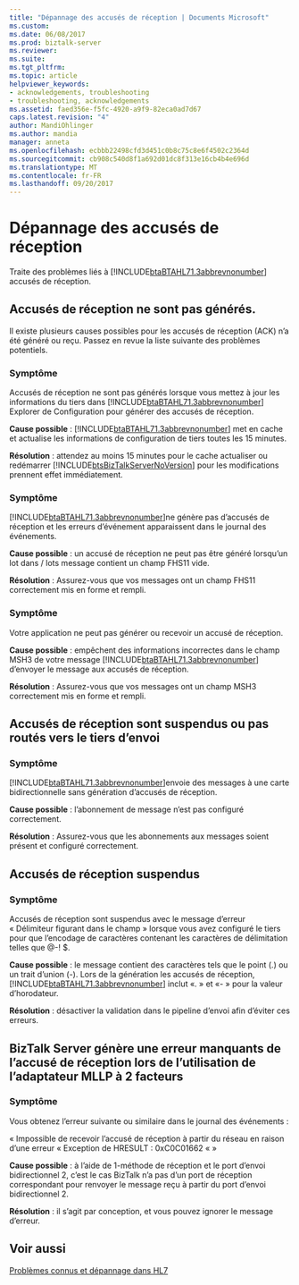 ```yaml
---
title: "Dépannage des accusés de réception | Documents Microsoft"
ms.custom: 
ms.date: 06/08/2017
ms.prod: biztalk-server
ms.reviewer: 
ms.suite: 
ms.tgt_pltfrm: 
ms.topic: article
helpviewer_keywords:
- acknowledgements, troubleshooting
- troubleshooting, acknowledgements
ms.assetid: faed356e-f5fc-4920-a9f9-82eca0ad7d67
caps.latest.revision: "4"
author: MandiOhlinger
ms.author: mandia
manager: anneta
ms.openlocfilehash: ecbbb22498cfd3d451c0b8c75c8e6f4502c2364d
ms.sourcegitcommit: cb908c540d8f1a692d01dc8f313e16cb4b4e696d
ms.translationtype: MT
ms.contentlocale: fr-FR
ms.lasthandoff: 09/20/2017
---
```

# <a name="troubleshooting-acknowledgments"></a>Dépannage des accusés de réception
Traite des problèmes liés à [!INCLUDE[btaBTAHL71.3abbrevnonumber](../../includes/btabtahl71-3abbrevnonumber-md.md)] accusés de réception.  
  
## <a name="acknowledgments-are-not-generated"></a>Accusés de réception ne sont pas générés.  
 Il existe plusieurs causes possibles pour les accusés de réception (ACK) n’a été généré ou reçu. Passez en revue la liste suivante des problèmes potentiels.  
  
### <a name="symptom"></a>Symptôme  
 Accusés de réception ne sont pas générés lorsque vous mettez à jour les informations du tiers dans [!INCLUDE[btaBTAHL71.3abbrevnonumber](../../includes/btabtahl71-3abbrevnonumber-md.md)] Explorer de Configuration pour générer des accusés de réception.  
  
**Cause possible** : [!INCLUDE[btaBTAHL71.3abbrevnonumber](../../includes/btabtahl71-3abbrevnonumber-md.md)] met en cache et actualise les informations de configuration de tiers toutes les 15 minutes.  
  
**Résolution** : attendez au moins 15 minutes pour le cache actualiser ou redémarrer [!INCLUDE[btsBizTalkServerNoVersion](../../includes/btsbiztalkservernoversion-md.md)] pour les modifications prennent effet immédiatement.  
  
### <a name="symptom"></a>Symptôme  
 [!INCLUDE[btaBTAHL71.3abbrevnonumber](../../includes/btabtahl71-3abbrevnonumber-md.md)]ne génère pas d’accusés de réception et les erreurs d’événement apparaissent dans le journal des événements.  
  
**Cause possible** : un accusé de réception ne peut pas être généré lorsqu’un lot dans / lots message contient un champ FHS11 vide.  
  
**Résolution** : Assurez-vous que vos messages ont un champ FHS11 correctement mis en forme et rempli.  
  
### <a name="symptom"></a>Symptôme  
 Votre application ne peut pas générer ou recevoir un accusé de réception.  
  
**Cause possible** : empêchent des informations incorrectes dans le champ MSH3 de votre message [!INCLUDE[btaBTAHL71.3abbrevnonumber](../../includes/btabtahl71-3abbrevnonumber-md.md)] d’envoyer le message aux accusés de réception.  
  
**Résolution** : Assurez-vous que vos messages ont un champ MSH3 correctement mis en forme et rempli.  
  
## <a name="acknowledgments-are-suspended-or-not-routed-to-the-send-party"></a>Accusés de réception sont suspendus ou pas routés vers le tiers d’envoi  
  
### <a name="symptom"></a>Symptôme  
 [!INCLUDE[btaBTAHL71.3abbrevnonumber](../../includes/btabtahl71-3abbrevnonumber-md.md)]envoie des messages à une carte bidirectionnelle sans génération d’accusés de réception.  
  
**Cause possible** : l’abonnement de message n’est pas configuré correctement.  
  
**Résolution** : Assurez-vous que les abonnements aux messages soient présent et configuré correctement.  
  
## <a name="suspended-acknowledgments"></a>Accusés de réception suspendus  
  
### <a name="symptom"></a>Symptôme  
 Accusés de réception sont suspendus avec le message d’erreur « Délimiteur figurant dans le champ » lorsque vous avez configuré le tiers pour que l’encodage de caractères contenant les caractères de délimitation telles que @-! $.  
  
**Cause possible** : le message contient des caractères tels que le point (.) ou un trait d’union (-). Lors de la génération les accusés de réception, [!INCLUDE[btaBTAHL71.3abbrevnonumber](../../includes/btabtahl71-3abbrevnonumber-md.md)] inclut «. » et «- » pour la valeur d’horodateur.  
  
**Résolution** : désactiver la validation dans le pipeline d’envoi afin d’éviter ces erreurs.  
  
## <a name="biztalk-server-generates-an-error-about-missing-ack-when-using-2-way-mllp-adapter"></a>BizTalk Server génère une erreur manquants de l’accusé de réception lors de l’utilisation de l’adaptateur MLLP à 2 facteurs  
  
### <a name="symptom"></a>Symptôme  
 Vous obtenez l’erreur suivante ou similaire dans le journal des événements :  
  
 « Impossible de recevoir l’accusé de réception à partir du réseau en raison d’une erreur « Exception de HRESULT : 0xC0C01662 « »  
  
**Cause possible** : à l’aide de 1-méthode de réception et le port d’envoi bidirectionnel 2, c’est le cas BizTalk n’a pas d’un port de réception correspondant pour renvoyer le message reçu à partir du port d’envoi bidirectionnel 2.  
  
**Résolution** : il s’agit par conception, et vous pouvez ignorer le message d’erreur.  
  
## <a name="see-also"></a>Voir aussi  
[Problèmes connus et dépannage dans HL7](../../adapters-and-accelerators/accelerator-hl7/troubleshooting-and-known-issues-in-hl7.md)